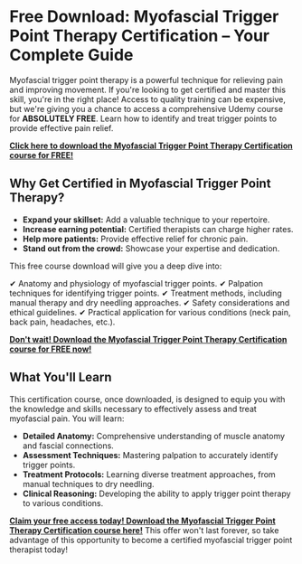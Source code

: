 # Free Download: Myofascial Trigger Point Therapy Certification – Your Complete Guide

Myofascial trigger point therapy is a powerful technique for relieving pain and improving movement. If you're looking to get certified and master this skill, you're in the right place! Access to quality training can be expensive, but we're giving you a chance to access a comprehensive Udemy course for **ABSOLUTELY FREE**. Learn how to identify and treat trigger points to provide effective pain relief.

[**Click here to download the Myofascial Trigger Point Therapy Certification course for FREE!**](https://udemywork.com/myofascial-trigger-point-therapy-certification)

## Why Get Certified in Myofascial Trigger Point Therapy?

*   **Expand your skillset:** Add a valuable technique to your repertoire.
*   **Increase earning potential:** Certified therapists can charge higher rates.
*   **Help more patients:** Provide effective relief for chronic pain.
*   **Stand out from the crowd:** Showcase your expertise and dedication.

This free course download will give you a deep dive into:

✔ Anatomy and physiology of myofascial trigger points.
✔ Palpation techniques for identifying trigger points.
✔ Treatment methods, including manual therapy and dry needling approaches.
✔ Safety considerations and ethical guidelines.
✔ Practical application for various conditions (neck pain, back pain, headaches, etc.).

[**Don't wait! Download the Myofascial Trigger Point Therapy Certification course for FREE now!**](https://udemywork.com/myofascial-trigger-point-therapy-certification)

## What You'll Learn

This certification course, once downloaded, is designed to equip you with the knowledge and skills necessary to effectively assess and treat myofascial pain. You will learn:

*   **Detailed Anatomy:** Comprehensive understanding of muscle anatomy and fascial connections.
*   **Assessment Techniques:** Mastering palpation to accurately identify trigger points.
*   **Treatment Protocols:** Learning diverse treatment approaches, from manual techniques to dry needling.
*   **Clinical Reasoning:** Developing the ability to apply trigger point therapy to various conditions.

[**Claim your free access today! Download the Myofascial Trigger Point Therapy Certification course here!**](https://udemywork.com/myofascial-trigger-point-therapy-certification) This offer won't last forever, so take advantage of this opportunity to become a certified myofascial trigger point therapist today!
